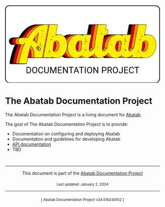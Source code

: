 <!-- u240227 -->

<div align="center">

![](.github/resources/images/logos/abatab-documentation-project-logo.png)

</div>

# The Abatab Documentation Project

The Abatab Documentation Project is a living document for [Abatab](https://github.com/spectrum-health-systems/Abatab).

The goal of The Abatab Documentation Project is to provide:

- Documentation on configuring and deploying Abatab
- Documentation and guidelines for developing Abatab
- [API documentation](https://spectrum-health-systems.github.io/Abatab/)
- TBD

<!--
  This footer should be at the bottom of every Abatab Documentation Project page.
-->

<br>

***

<div align="center">

This document is part of the
[Abatab Documentation Project](/README.md)<br>
	
<sub>
Last updated: January 2, 2024<br>
</sub>
</div>

<!-- This footer should be at the bottom of the main Abatab Documentation Project page -->
***

<div align="center">
<sub>
[ Abatab Documentation Project v24.01b240102 ]
</sub>
</div>
